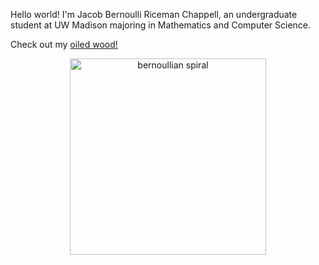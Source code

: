 Hello world! I'm Jacob Bernoulli Riceman Chappell, an undergraduate student at UW Madison majoring in Mathematics and Computer Science.

Check out my [oiled wood!](https://www.instagram.com/jacobs_oiled_wood/?hl=en)


<p align="center">
 <img width="314" src="https://media.giphy.com/media/x98MGPO66erWNJluBT/giphy.gif" alt="bernoullian spiral">
</p>

